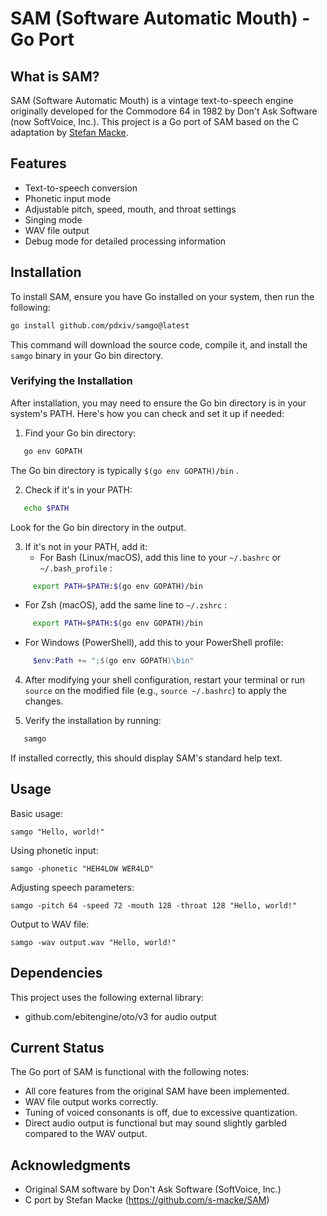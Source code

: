 # SAM (Software Automatic Mouth) - Go Port

## What is SAM?

SAM (Software Automatic Mouth) is a vintage text-to-speech engine originally developed for the Commodore 64 in 1982 by Don't Ask Software (now SoftVoice, Inc.). This project is a Go port of SAM based on the C adaptation by [Stefan Macke](https://github.com/s-macke/SAM).

## Features

* Text-to-speech conversion
* Phonetic input mode
* Adjustable pitch, speed, mouth, and throat settings
* Singing mode
* WAV file output
* Debug mode for detailed processing information

## Installation

To install SAM, ensure you have Go installed on your system, then run the following:

```bash
go install github.com/pdxiv/samgo@latest
```

This command will download the source code, compile it, and install the `samgo` binary in your Go bin directory.

### Verifying the Installation

After installation, you may need to ensure the Go bin directory is in your system's PATH. Here's how you can check and set it up if needed:

1. Find your Go bin directory:
   

```bash
   go env GOPATH
   ```

   The Go bin directory is typically `$(go env GOPATH)/bin` .

2. Check if it's in your PATH:
   

```bash
   echo $PATH
   ```

   Look for the Go bin directory in the output.

3. If it's not in your PATH, add it:
   - For Bash (Linux/macOS), add this line to your `~/.bashrc` or `~/.bash_profile` :

```bash
     export PATH=$PATH:$(go env GOPATH)/bin
   ```

   - For Zsh (macOS), add the same line to `~/.zshrc` :

```bash
     export PATH=$PATH:$(go env GOPATH)/bin
   ```

   - For Windows (PowerShell), add this to your PowerShell profile:

```powershell
     $env:Path += ";$(go env GOPATH)\bin"
   ```

4. After modifying your shell configuration, restart your terminal or run `source` on the modified file (e.g.,       `source ~/.bashrc`) to apply the changes.

5. Verify the installation by running:
   

```bash
   samgo
   ```

   If installed correctly, this should display SAM's standard help text.

## Usage

Basic usage:

```
samgo "Hello, world!"
```

Using phonetic input:

```
samgo -phonetic "HEH4LOW WER4LD"
```

Adjusting speech parameters:

```
samgo -pitch 64 -speed 72 -mouth 128 -throat 128 "Hello, world!"
```

Output to WAV file:

```
samgo -wav output.wav "Hello, world!"
```

## Dependencies

This project uses the following external library:

* github.com/ebitengine/oto/v3 for audio output

## Current Status

The Go port of SAM is functional with the following notes:

* All core features from the original SAM have been implemented.
* WAV file output works correctly.
* Tuning of voiced consonants is off, due to excessive quantization.
* Direct audio output is functional but may sound slightly garbled compared to the WAV output.

## Acknowledgments

* Original SAM software by Don't Ask Software (SoftVoice, Inc.)
* C port by Stefan Macke (https://github.com/s-macke/SAM)
